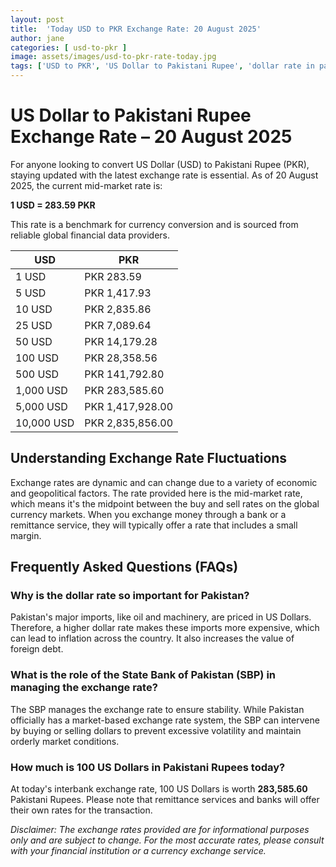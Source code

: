 ```yaml
---
layout: post
title:  'Today USD to PKR Exchange Rate: 20 August 2025'
author: jane
categories: [ usd-to-pkr ]
image: assets/images/usd-to-pkr-rate-today.jpg
tags: ['USD to PKR', 'US Dollar to Pakistani Rupee', 'dollar rate in pakistan', 'today dollar rate open market', 'usa to pakistan dollar rate']
---
```


# US Dollar to Pakistani Rupee Exchange Rate – 20 August 2025

For anyone looking to convert US Dollar (USD) to Pakistani Rupee (PKR), staying updated with the latest exchange rate is essential. As of 20 August 2025, the current mid-market rate is:

**1 USD = 283.59 PKR**

This rate is a benchmark for currency conversion and is sourced from reliable global financial data providers.

| USD | PKR |
| --- | --- |
| 1 USD | PKR 283.59 |
| 5 USD | PKR 1,417.93 |
| 10 USD | PKR 2,835.86 |
| 25 USD | PKR 7,089.64 |
| 50 USD | PKR 14,179.28 |
| 100 USD | PKR 28,358.56 |
| 500 USD | PKR 141,792.80 |
| 1,000 USD | PKR 283,585.60 |
| 5,000 USD | PKR 1,417,928.00 |
| 10,000 USD | PKR 2,835,856.00 |


## Understanding Exchange Rate Fluctuations

Exchange rates are dynamic and can change due to a variety of economic and geopolitical factors. The rate provided here is the mid-market rate, which means it's the midpoint between the buy and sell rates on the global currency markets. When you exchange money through a bank or a remittance service, they will typically offer a rate that includes a small margin.

## Frequently Asked Questions (FAQs)

### Why is the dollar rate so important for Pakistan?

Pakistan's major imports, like oil and machinery, are priced in US Dollars. Therefore, a higher dollar rate makes these imports more expensive, which can lead to inflation across the country. It also increases the value of foreign debt.

### What is the role of the State Bank of Pakistan (SBP) in managing the exchange rate?

The SBP manages the exchange rate to ensure stability. While Pakistan officially has a market-based exchange rate system, the SBP can intervene by buying or selling dollars to prevent excessive volatility and maintain orderly market conditions.

### How much is 100 US Dollars in Pakistani Rupees today?

At today's interbank exchange rate, 100 US Dollars is worth **283,585.60** Pakistani Rupees. Please note that remittance services and banks will offer their own rates for the transaction.



*Disclaimer: The exchange rates provided are for informational purposes only and are subject to change. For the most accurate rates, please consult with your financial institution or a currency exchange service.*
